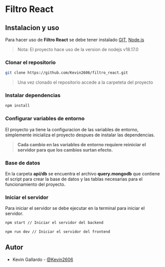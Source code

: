 # Filtro React

## Instalacion y uso
Para hacer uso de **Filtro React**  se debe tener instalado [GIT](https://git-scm.com/), [Node.js](https://nodejs.org/es/)

> Nota: El proyecto hace uso de la version de nodejs v18.17.0

### Clonar el repositorio
```bash
git clone https://github.com/Kevin2606/filtro_react.git
```
> Una vez clonado el repositorio accede a la carpeteta del proyecto
### Instalar dependencias
```bash
npm install
```
### Configurar variables de entorno
El proyecto ya tiene la configuracion de las variables de entorno, simplemente inicializa el proyecto despues de instalar las dependencias.

>**Cada cambio en las variables de entorno requiere reiniciar el servidor para que los cambios surtan efecto.**

### Base de datos
En la carpeta **api/db** se encuentra el archivo **query.mongodb** que contiene el script para crear la base de datos y las tablas necesarias para el funcionamiento del proyecto.


### Iniciar el servidor
Para iniciar el servidor se debe ejecutar en la terminal para iniciar el servidor.
```bash
npm start // Iniciar el servidor del backend
```
```bash
npm run dev // Iniciar el servidor del frontend
```

## Autor

- Kevin Gallardo - [@Kevin2606](https://github.com/Kevin2606)